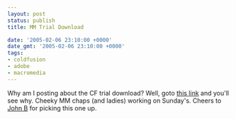 ```yaml
---
layout: post
status: publish
title: MM Trial Download

date: '2005-02-06 23:10:00 +0000'
date_gmt: '2005-02-06 23:10:00 +0000'
tags:
- coldfusion
- adobe
- macromedia
---
```

Why am I posting about the CF trial download? Well, goto <a href="http://www.macromedia.com/cfusion/tdrc/index.cfm?product=coldfusion" target="_blank">this link</a> and you'll see why. Cheeky MM chaps (and ladies) working on Sunday's. Cheers to <a href="http://www.beynon.org.uk/">John B</a> for picking this one up.
